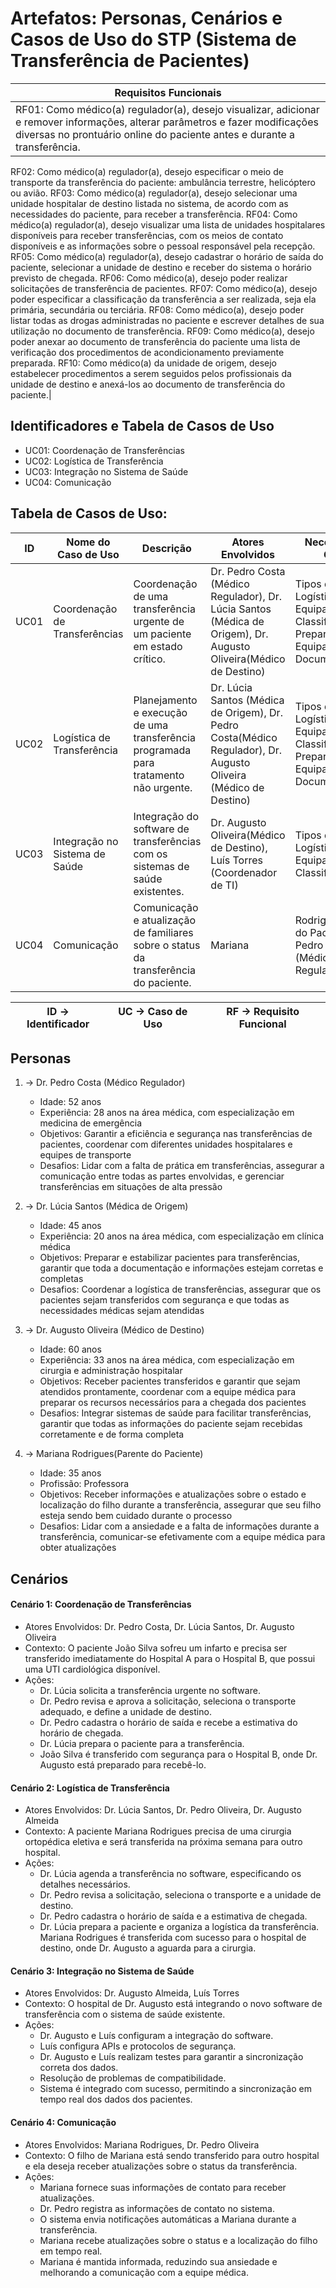 # Artefatos: Personas, Cenários e Casos de Uso do STP (Sistema de Transferência de Pacientes)

| Requisitos Funcionais |
| ------------- |
| RF01: Como médico(a) regulador(a), desejo visualizar, adicionar e remover informações, alterar parâmetros e fazer modificações diversas no prontuário online do paciente antes e durante a transferência.
RF02: Como médico(a) regulador(a), desejo especificar o meio de transporte da transferência do paciente: ambulância terrestre, helicóptero ou avião.
RF03: Como médico(a) regulador(a), desejo selecionar uma unidade hospitalar de destino listada no sistema, de acordo com as necessidades do paciente, para receber a transferência.
RF04: Como médico(a) regulador(a), desejo visualizar uma lista de unidades hospitalares disponíveis para receber transferências, com os meios de contato disponíveis e as informações sobre o pessoal responsável pela recepção.
RF05: Como médico(a) regulador(a), desejo cadastrar o horário de saída do paciente, selecionar a unidade de destino e receber do sistema o horário previsto de chegada.
RF06: Como médico(a), desejo poder realizar solicitações de transferência de pacientes.
RF07: Como médico(a), desejo poder especificar a classificação da transferência a ser realizada, seja ela primária, secundária ou terciária.
RF08: Como médico(a), desejo poder listar todas as drogas administradas no paciente e escrever detalhes de sua utilização no documento de transferência.
RF09: Como médico(a), desejo poder anexar ao documento de transferência do paciente uma lista de verificação dos procedimentos de acondicionamento previamente preparada.
RF10: Como médico(a) da unidade de origem, desejo estabelecer procedimentos a serem seguidos pelos profissionais da unidade de destino e anexá-los ao documento de transferência do paciente.|

## Identificadores e Tabela de Casos de Uso

* UC01: Coordenação de Transferências
* UC02: Logística de Transferência
* UC03: Integração no Sistema de Saúde
* UC04: Comunicação

## Tabela de Casos de Uso:

| ID  | Nome do Caso de Uso | Descrição | Atores Envolvidos | Necessidades Gerais | RF |
| ------------- |--------------| ------------- | ----------- | -------------- | ----- |
|UC01 | Coordenação de Transferências | Coordenação de uma transferência urgente de um paciente em estado crítico. | Dr. Pedro Costa (Médico Regulador), Dr. Lúcia Santos (Médica de Origem), Dr. Augusto Oliveira(Médico de Destino) | Tipos de Dados, Logística de Equipamento, Classificação, Preparação, Equipamentos, Documentação | RF01, RF02, RF03, RF04, RF05, RF06, RF07, RF08, RF09, RF10 |
|UC02 | Logística de Transferência | Planejamento e execução de uma transferência programada para tratamento não urgente.| Dr. Lúcia Santos (Médica de Origem), Dr. Pedro Costa(Médico Regulador), Dr. Augusto Oliveira (Médico de Destino) |Tipos de Dados, Logística de Equipamento, Classificação, Preparação, Equipamentos, Documentação| RF01, RF02, RF03, RF04, RF05, RF06, RF07, RF08, RF09, RF10|
|UC03| Integração no Sistema de Saúde|Integração do software de transferências com os sistemas de saúde existentes.|Dr. Augusto Oliveira(Médico de Destino), Luís Torres (Coordenador de TI)|Tipos de Dados, Logística de Equipamento, Classificação,|Preparação, Equipamentos, Documentação, Segurança de Dados|RF01, RF06|
|UC04|Comunicação |Comunicação e atualização de familiares sobre o status da transferência do paciente.|Mariana|Rodrigues(Parente do Paciente), Dr. Pedro Costa (Médico Regulador)|Tipos de Dados, Logística de Equipamento,|Preparação, Equipamentos, Documentação, Segurança de Dados|RF01, RF05, RF06|


|ID → Identificador  | UC → Caso de Uso| RF → Requisito Funcional|
| ---- | ---- | ---- |

## Personas

1. → Dr. Pedro Costa (Médico Regulador)

    * Idade: 52 anos
    * Experiência: 28 anos na área médica, com especialização em medicina de emergência
    * Objetivos: Garantir a eficiência e segurança nas transferências de pacientes, coordenar com diferentes unidades hospitalares e equipes de transporte
    * Desafios: Lidar com a falta de prática em transferências, assegurar a comunicação entre todas as partes envolvidas, e gerenciar transferências em situações de alta pressão

2. → Dr. Lúcia Santos (Médica de Origem)
    * Idade: 45 anos
    * Experiência: 20 anos na área médica, com especialização em clínica médica
    * Objetivos: Preparar e estabilizar pacientes para transferências, garantir que toda a documentação e informações estejam corretas e completas
    * Desafios: Coordenar a logística de transferências, assegurar que os pacientes sejam transferidos com segurança e que todas as necessidades médicas sejam atendidas

3. → Dr. Augusto Oliveira (Médico de Destino)
    * Idade: 60 anos
    * Experiência: 33 anos na área médica, com especialização em cirurgia e administração hospitalar
    * Objetivos: Receber pacientes transferidos e garantir que sejam atendidos prontamente, coordenar com a equipe médica para preparar os recursos necessários para a chegada dos pacientes
    * Desafios: Integrar sistemas de saúde para facilitar transferências, garantir que todas as informações do paciente sejam recebidas corretamente e de forma completa

4. → Mariana Rodrigues(Parente do Paciente)
    * Idade: 35 anos
    * Profissão: Professora
    * Objetivos: Receber informações e atualizações sobre o estado e localização do filho durante a transferência, assegurar que seu filho esteja sendo bem cuidado durante o processo
    * Desafios: Lidar com a ansiedade e a falta de informações durante a transferência, comunicar-se efetivamente com a equipe médica para obter atualizações


## Cenários 

#### Cenário 1: Coordenação de Transferências
   * Atores Envolvidos: Dr. Pedro Costa, Dr. Lúcia Santos, Dr. Augusto Oliveira
   * Contexto: O paciente João Silva sofreu um infarto e precisa ser transferido imediatamente do Hospital A para o Hospital B, que possui uma UTI cardiológica disponível.
   * Ações:
        * Dr. Lúcia solicita a transferência urgente no software.
        * Dr. Pedro revisa e aprova a solicitação, seleciona o transporte adequado, e define a unidade de destino.
        * Dr. Pedro cadastra o horário de saída e recebe a estimativa do horário de chegada.
        * Dr. Lúcia prepara o paciente para a transferência.
        * João Silva é transferido com segurança para o Hospital B, onde Dr. Augusto está preparado para recebê-lo.

#### Cenário 2: Logística de Transferência 
* Atores Envolvidos: Dr. Lúcia Santos, Dr. Pedro Oliveira, Dr. Augusto Almeida
* Contexto: A paciente Mariana Rodrigues precisa de uma cirurgia ortopédica eletiva e será transferida na próxima semana para outro hospital.
* Ações:
    * Dr. Lúcia agenda a transferência no software, especificando os detalhes necessários.
    * Dr. Pedro revisa a solicitação, seleciona o transporte e a unidade de destino.
    * Dr. Pedro cadastra o horário de saída e a estimativa de chegada.
    * Dr. Lúcia prepara a paciente e organiza a logística da transferência.
    Mariana Rodrigues é transferida com sucesso para o hospital de destino, onde Dr. Augusto a aguarda para a cirurgia.

#### Cenário 3: Integração no Sistema de Saúde
* Atores Envolvidos: Dr. Augusto Almeida, Luís Torres
* Contexto: O hospital de Dr. Augusto está integrando o novo software de transferência com o sistema de saúde existente.
* Ações:
    * Dr. Augusto e 	Luís configuram a integração do software.
    * Luís configura APIs e protocolos de segurança.
    * Dr. Augusto e Luís realizam testes para garantir a sincronização correta dos dados.
    * Resolução de problemas de compatibilidade.
    * Sistema é integrado com sucesso, permitindo a sincronização em tempo real dos dados dos pacientes.

#### Cenário 4: Comunicação 
* Atores Envolvidos: Mariana Rodrigues, Dr. Pedro Oliveira
* Contexto: O filho de Mariana está sendo transferido para outro hospital e ela deseja receber atualizações sobre o status da transferência.
* Ações:
    * Mariana fornece suas informações de contato para receber atualizações.
    * Dr. Pedro registra as informações de contato no sistema.
    * O sistema envia notificações automáticas a Mariana durante a transferência.
    * Mariana recebe atualizações sobre o status e a localização do filho em tempo real.
    * Mariana é mantida informada, reduzindo sua ansiedade e melhorando a comunicação com a equipe médica.